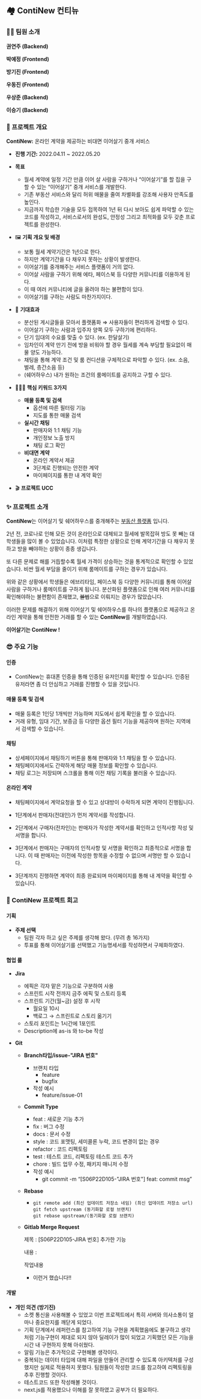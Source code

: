 ## 🏘 ContiNew 컨티뉴



### 🧑👩 팀원 소개

**권연주 (Backend)**

**박예정 (Frontend)**

**방기진 (Frontend)**

**우동진 (Frontend)**

**우상준 (Backend)**

**이승기 (Backend)**



### 📄 프로젝트 개요

**ContiNew:** 온라인 계약을 제공하는 비대면 이어살기 중개 서비스



- **진행 기간:** 2022.04.11 ~ 2022.05.20
- **목표**
  - 월세 계약에 일정 기간 만큼 이어 살 사람을 구하거나 “이어살기”를 할 집을 구할 수 있는 “이어살기” 중개 서비스를 개발한다.
  - 기존 부동산 서비스와 달리 허위 매물을 줄여 차별화를 강조해 사용자 만족도를 높인다.
  - 지금까지 학습한 기술을 모두 접목하여 1년 뒤 다시 보아도 쉽게 파악할 수 있는 코드를 작성하고,  서비스로서의 완성도, 안정성 그리고 최적화를 모두 갖춘 프로젝트를 완성한다.



- 🖼 **기획 개요 및 배경**
  - 보통 월세 계약기간은 1년으로 한다.
  - 하지만 계약기간을 다 채우지 못하는 상황이 발생한다.
  - 이어살기를 중개해주는 서비스 플랫폼이 거의 없다.
  - 이어살 사람을 구하기 위해 에타, 페이스북 등 다양한 커뮤니티를 이용하게 된다.
  - 이 때 여러 커뮤니티에 글을 올려야 하는 불편함이 있다.
  - 이어살기를 구하는 사람도 마찬가지이다.



- 🎉 **기대효과**
  - 분산된 게시글들을 모아서 플랫폼화 ⇒ 사용자들이 편리하게 검색할 수 있다.
  - 이어살기 구하는 사람과 입주자 양쪽 모두 구하기에 편리하다.
  - 단기 임대의 수요를 맞출 수 있다. (ex. 한달살기)
  - 임차인이 계약 만기 전에 방을 비워야 할 경우 월세를 계속 부담할 필요없이 매물 양도 가능하다.
  - 채팅을 통해 계약 조건 및 룸 컨디션을 구체적으로 파악할 수 있다. (ex. 소음, 벌레, 층간소음 등)
  - (쉐어하우스) 내가 원하는 조건의 룸메이트를 공지하고 구할 수 있다.



- 👩‍👧‍👦 **핵심 키워드 3가지**
  - **매물 등록 및 검색**
    - 옵션에 따른 필터링 기능
    - 지도를 통한 매물 검색
  - **실시간 채팅**
    - 판매자와 1:1 채팅 기능
    - 개인정보 노출 방지
    - 채팅 로그 확인
  - **비대면 계약**
    - 온라인 계약서 제공
    - 3단계로 진행되는 안전한 계약
    - 마이페이지를 통한 내 계약 확인



- 🎬 **프로젝트 UCC**



### ✨ 프로젝트 소개



**ContiNew**는 이어살기 및 쉐어하우스를 중개해주는 <u>부동산 플랫폼</u> 입니다.

2년 전, 코로나로 인해 모든 것이 온라인으로 대체되고 월세에 발목잡혀 방도 못 빼는 대학생들을 많이 볼 수 있었습니다. 이처럼 특정한 상황으로 인해 계약기간을 다 채우지 못하고 방을 빼야하는 상황이 종종 생깁니다.

또 다른 문제로 해를 거듭할수록 월세 가격이 상승하는 것을 통계적으로 확인할 수 있었습니다. 비싼 월세 부담을 줄이기 위해 룸메이트를 구하는 경우가 있습니다.

위와 같은 상황에서 학생들은 에브리타임, 페이스북 등 다양한 커뮤니티를 통해 이어살 사람을 구하거나 룸메이트를 구하게 됩니다. 분산화된 플랫폼으로 인해 여러 커뮤니티를 확인해야하는 불편함이 존재했고, ~~불법~~으로 이뤄지는 경우가 많았습니다.

이러한 문제를 해결하기 위해 이어살기 및 쉐어하우스를 하나의 플랫폼으로 제공하고 온라인 계약을 통해 안전한 거래를 할 수 있는 **ContiNew**를 개발하였습니다.



**이어살기는 ContiNew !**



### 😎 주요 기능

#### 인증

- ContiNew는 휴대폰 인증을 통해 인증된 유저인지를 확인할 수 있습니다. 인증된 유저라면 좀 더 안심하고 거래를 진행할 수 있을 것입니다.

#### 매물 등록 및 검색

- 매물 등록은 1인당 1개씩만 가능하며 지도에서 쉽게 확인을 할 수 있습니다. 
- 거래 유형, 임대 기간, 보증금 등 다양한 옵션 필터 기능을 제공하며 원하는 지역에서 검색할 수 있습니다.

#### 채팅

- 상세페이지에서 채팅하기 버튼을 통해 판매자와 1:1 채팅을 할 수 있습니다.
- 채팅페이지에서도 간략하게 해당 매물 정보를 확인할 수 있습니다.
- 채팅 로그는 저장되며 스크롤을 통해 이전 채팅 기록을 불러올 수 있습니다.

#### 온라인 계약

- 채팅페이지에서 계약요청을 할 수 있고 상대방이 수락하게 되면 계약이 진행됩니다.

- 1단계에서 판매자(전대인)가 먼저 계약서를 작성합니다.

- 2단계에서 구매자(전차인)는 판매자가 작성한 계약서를 확인하고 인적사항 작성 및 서명을 합니다.

- 3단계에서 판매자는 구매자의 인적사항 및 서명을 확인하고 최종적으로 서명을 합니다. 이 때 판매자는 이전에 작성한 항목을 수정할 수 없으며 서명만 할 수 있습니다.

- 3단계까지 진행하면 계약이 최종 완료되며 마이페이지를 통해 내 계약을 확인할 수 있습니다.



### 👀 ContiNew 프로젝트 회고

#### 기획

- **주제 선택**
  - 팀원 각자 하고 싶은 주제를 생각해 왔다. (무려 총 16가지)
  - 투표를 통해 이어살기를 선택했고 기능명세서를 작성하면서 구체화하였다.



#### 협업 룰

- **Jira**

  - 에픽은 각자 맡은 기능으로 구분하여 사용
  - 스프린트 시작 전까지 금주 에픽 및 스토리 등록
  - 스프린트 기간(월~금) 설정 후 시작
    - 월요일 10시
    - 백로그 → 스프린트로 스토리 옮기기
  - 스토리 포인트는 1시간에 1포인트
  - Description에 as-is 와 to-be 작성

- **Git**

  - **Branch타입/issue-"JIRA 번호"**

    - 브랜치 타입
      - feature
      - bugfix
    - 작성 예시
      - feature/issue-01

  - **Commit Type**

    - feat : 새로운 기능 추가
    - fix : 버그 수정
    - docs : 문서 수정
    - style : 코드 포맷팅, 세미콜론 누락, 코드 변경이 없는 경우
    - refactor : 코드 리펙토링
    - test : 테스트 코드, 리펙토링 테스트 코드 추가
    - chore : 빌드 업무 수정, 패키지 매니저 수정
    - 작성 예시
      - git commit -m “[S06P22D105-"JIRA 번호"] feat: commit msg”

  - **Rebase**

    - ```
      git remote add (최신 업데이트 저장소 네임) (최신 업데이트 저장소 url)
      git fetch upstream (동기화할 로컬 브랜치)
      git rebase upstream/(동기화할 로컬 브랜치)
      ```

  - **Gitlab Merge Request**

    제목 : [S06P22D105-JIRA 번호] 추가한 기능

    내용 :

    작업내용

    - 이런거 했습니다!!



#### 개발

- **개인 의견 (방기진)**
  - 소켓 통신을 사용해볼 수 있었고 이번 프로젝트에서 특히 서버와 의사소통이 얼마나 중요한지를 깨닫게 되었다.
  - 기획 단계에서 레퍼런스를 참고하여 기능 구현을 계획했음에도 불구하고 생각처럼 기능구현이 제대로 되지 않아 딜레이가 많이 되었고 기획했던 모든 기능을 시간 내 구현하지 못해 아쉬웠다.
  - 알림 기능은 추가적으로 구현해볼 생각이다.
  - 중복되는 데이터 타입에 대해 파일을 만들어 관리할 수 있도록 아키텍처를 구성했지만 실제로 적용하지 못했다. 팀원들이 작성한 코드를 참고하여 리펙토링을 추후 진행할 것이다.
  - 테스트코드 또한 작성해볼 것이다.
  - next.js를 적용했으나 이해를 잘 못하였고 공부가 더 필요하다.

